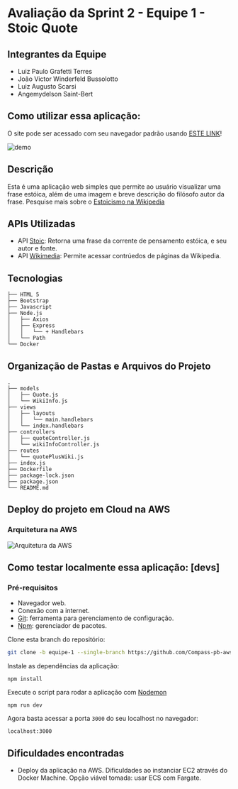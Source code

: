 # Avaliação da Sprint 2 - Equipe 1 - Stoic Quote

## Integrantes da Equipe
- Luiz Paulo Grafetti Terres
- João Victor Winderfeld Bussolotto
- Luiz Augusto Scarsi
- Angemydelson Saint-Bert

## Como utilizar essa aplicação:
O site pode ser acessado com seu navegador padrão usando [ESTE LINK](http://54.196.250.44:3000/quote)!

![demo](https://github.com/Compass-pb-aws-2023-FURG-IFRS-UFFS/sprint-3-pb-aws-furg-ifrs-uffs/assets/116020373/35741178-5001-42b0-9d08-56b76f397140)

## Descrição
Esta é uma aplicação web simples que permite ao usuário visualizar uma frase estóica, além de uma imagem e breve descrição do filósofo autor da frase. Pesquise mais sobre o [Estoicismo na Wikipedia](https://pt.wikipedia.org/wiki/Estoicismo)

## APIs Utilizadas
- API [Stoic](https://stoic-api.vercel.app/): Retorna uma frase da corrente de pensamento estóica, e seu autor e fonte.
- API [Wikimedia](https://www.mediawiki.org/wiki/API:Main_page): Permite acessar contrúedos de páginas da Wikipedia.

## Tecnologias
```
├── HTML 5
├── Bootstrap
├── Javascript
├── Node.js
│   ├── Axios
│   ├── Express
│   │   └── + Handlebars
│   └── Path
└── Docker
```

## Organização de Pastas e Arquivos do Projeto
```
.
├── models
│   ├── Quote.js
│   └── WikiInfo.js
├── views
│   ├── layouts
│   │   └── main.handlebars
│   └── index.handlebars
├── controllers
│   ├── quoteController.js
│   └── wikiInfoController.js
├── routes
│   └── quotePlusWiki.js
├── index.js
├── Dockerfile
├── package-lock.json
├── package.json
└── README.md
```

## Deploy do projeto em Cloud na AWS
### Arquitetura na AWS
![Arquitetura da AWS](https://github.com/Compass-pb-aws-2023-FURG-IFRS-UFFS/sprint-3-pb-aws-furg-ifrs-uffs/assets/57230577/434a15a1-5c6b-4838-83dc-41aa33ea1062)

## Como testar localmente essa aplicação: [devs] 
### Pré-requisitos
- Navegador web.
- Conexão com a internet.
- [Git](https://git-scm.com/downloads): ferramenta para gerenciamento de configuração.
- [Npm](https://www.npmjs.com/): gerenciador de pacotes.

Clone esta branch do repositório:
```bash
git clone -b equipe-1 --single-branch https://github.com/Compass-pb-aws-2023-FURG-IFRS-UFFS/sprint-2-pb-aws-furg-ifrs-uffs && cd sprint-2-pb-aws-furg-ifrs-uffs
```
Instale as dependências da aplicação: 
```
npm install
```
Execute o script para rodar a aplicação com [Nodemon](https://www.npmjs.com/package/nodemon)
```
npm run dev
```
Agora basta acessar a porta ```3000``` do seu localhost no navegador:
```
localhost:3000
```

## Dificuldades encontradas
- Deploy da aplicação na AWS. Dificuldades ao instanciar EC2 através do Docker Machine. Opção viável tomada: usar ECS com Fargate. 
